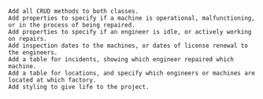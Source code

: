 
    Add all CRUD methods to both classes.
    Add properties to specify if a machine is operational, malfunctioning, or in the process of being repaired.
    Add properties to specify if an engineer is idle, or actively working on repairs.
    Add inspection dates to the machines, or dates of license renewal to the engineers.
    Add a table for incidents, showing which engineer repaired which machine.
    Add a table for locations, and specify which engineers or machines are located at which factory.
    Add styling to give life to the project.
